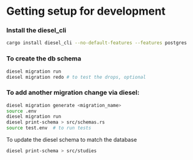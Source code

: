 
# Getting setup for development


### Install the diesel_cli
```zsh
cargo install diesel_cli --no-default-features --features postgres
```

### To create the db schema
```zsh
diesel migration run
diesel migration redo # to test the drops, optional
```

### To add another migration change via diesel:
```zsh
diesel migration generate <migration_name>
source .env
diesel migration run
diesel print-schema > src/schemas.rs
source test.env  # to run tests
```

To update the diesel schema to match the database
```zsh
diesel print-schema > src/studies
```
